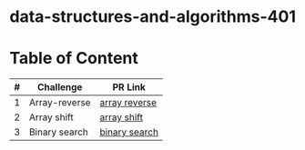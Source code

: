 
# data-structures-and-algorithms-401

# Table of Content

|#|Challenge|PR Link|
|----|-----|-------|
|1|Array-reverse|[array reverse](python/code_challenges/array-reverse/README.md)|
|2|Array shift|[array shift](python/code_challenges/array-insert-shift.py/README.md)|
|3|Binary search|[binary search](python/code_challenges/array-binary-search/README.md)|

